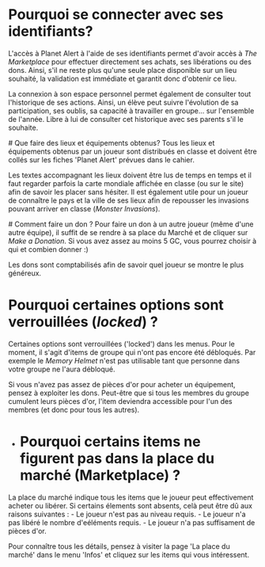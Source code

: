 # Pourquoi se connecter avec ses identifiants?
L'accès à Planet Alert à l'aide de ses identifiants permet d'avoir accès à *The Marketplace* pour effectuer directement ses achats, ses libérations ou des dons. Ainsi, s'il ne reste plus qu'une seule place disponible sur un lieu souhaité, la validation est immédiate et garantit donc d'obtenir ce lieu.

La connexion à son espace personnel permet également de consulter tout l'historique de ses actions. Ainsi, un élève peut suivre l'évolution de sa participation, ses oublis, sa capacité à travailler en groupe... sur l'ensemble de l'année. Libre à lui de consulter cet historique avec ses parents s'il le souhaite.

# Que faire des lieux et équipements obtenus?
Tous les lieux et équipements obtenus par un joueur sont distribués en classe et doivent être collés sur les fiches 'Planet Alert' prévues dans le cahier.

Les textes accompagnant les lieux doivent être lus de temps en temps et il faut regarder parfois la carte mondiale affichée en classe (ou sur le site) afin de savoir les placer sans hésiter. Il est également utile pour un joueur de connaître le pays et la ville de ses lieux afin de repousser les invasions pouvant arriver en classe (*Monster Invasions*).

# Comment faire un don ?
Pour faire un don à un autre joueur (même d'une autre équipe), il suffit de se rendre à sa place du Marché et de cliquer sur _Make a Donation_. Si vous avez assez au moins 5 GC, vous pourrez choisir à qui et combien donner :)

Les dons sont comptabilisés afin de savoir quel joueur se montre le plus généreux.

# Pourquoi certaines options sont verrouillées (*locked*) ?
Certaines options sont verrouillées ('locked') dans les menus. Pour le moment, il s'agit d'items de groupe qui n'ont pas encore été débloqués. Par exemple le _Memory Helmet_ n'est pas utilisable tant que personne dans votre groupe ne l'aura débloqué.

Si vous n'avez pas assez de pièces d'or pour acheter un équipement, pensez à exploiter les dons. Peut-être que si tous les membres du groupe cumulent leurs pièces d'or, l'item deviendra accessible pour l'un des membres (et donc pour tous les autres).

- # Pourquoi certains items ne figurent pas dans la place du marché (Marketplace) ?
La place du marché indique tous les items que le joueur peut effectivement acheter ou libérer. Si certains élements sont absents, celà peut être dû aux raisons suivantes :
	- Le joueur n'est pas au niveau requis.
	- Le joueur n'a pas libéré le nombre d'eéléments requis.
	- Le joueur n'a pas suffisament de pièces d'or.

Pour connaître tous les détails, pensez à visiter la page 'La place du marché' dans le menu 'Infos' et cliquez sur les items qui vous intéressent.
